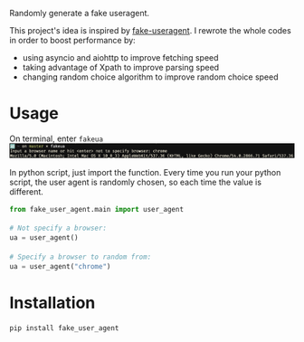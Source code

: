 Randomly generate a fake useragent.

This project's idea is inspired by [fake-useragent](https://github.com/hellysmile/fake-useragent/tree/master/fake_useragent). I rewrote the whole codes in order to boost performance by:
  - using asyncio and aiohttp to improve fetching speed
  - taking advantage of Xpath to improve parsing speed
  - changing random choice algorithm to improve random choice speed

# Usage
On terminal, enter `fakeua`
![](/screenshots/browser.png)

In python script, just import the function. Every time you run your python script, the user agent is randomly chosen, so each time the value is different.
```python
from fake_user_agent.main import user_agent

# Not specify a browser:
ua = user_agent()

# Specify a browser to random from:
ua = user_agent("chrome")
```
# Installation
```python
pip install fake_user_agent
```

